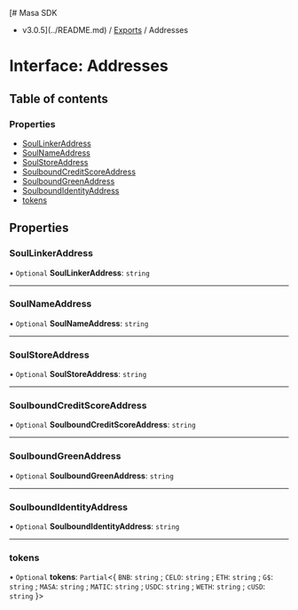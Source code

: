 [# Masa SDK
 - v3.0.5](../README.md) / [Exports](../modules.md) / Addresses

# Interface: Addresses

## Table of contents

### Properties

- [SoulLinkerAddress](Addresses.md#soullinkeraddress)
- [SoulNameAddress](Addresses.md#soulnameaddress)
- [SoulStoreAddress](Addresses.md#soulstoreaddress)
- [SoulboundCreditScoreAddress](Addresses.md#soulboundcreditscoreaddress)
- [SoulboundGreenAddress](Addresses.md#soulboundgreenaddress)
- [SoulboundIdentityAddress](Addresses.md#soulboundidentityaddress)
- [tokens](Addresses.md#tokens)

## Properties

### SoulLinkerAddress

• `Optional` **SoulLinkerAddress**: `string`

___

### SoulNameAddress

• `Optional` **SoulNameAddress**: `string`

___

### SoulStoreAddress

• `Optional` **SoulStoreAddress**: `string`

___

### SoulboundCreditScoreAddress

• `Optional` **SoulboundCreditScoreAddress**: `string`

___

### SoulboundGreenAddress

• `Optional` **SoulboundGreenAddress**: `string`

___

### SoulboundIdentityAddress

• `Optional` **SoulboundIdentityAddress**: `string`

___

### tokens

• `Optional` **tokens**: `Partial`<{ `BNB`: `string` ; `CELO`: `string` ; `ETH`: `string` ; `G$`: `string` ; `MASA`: `string` ; `MATIC`: `string` ; `USDC`: `string` ; `WETH`: `string` ; `cUSD`: `string`  }\>
